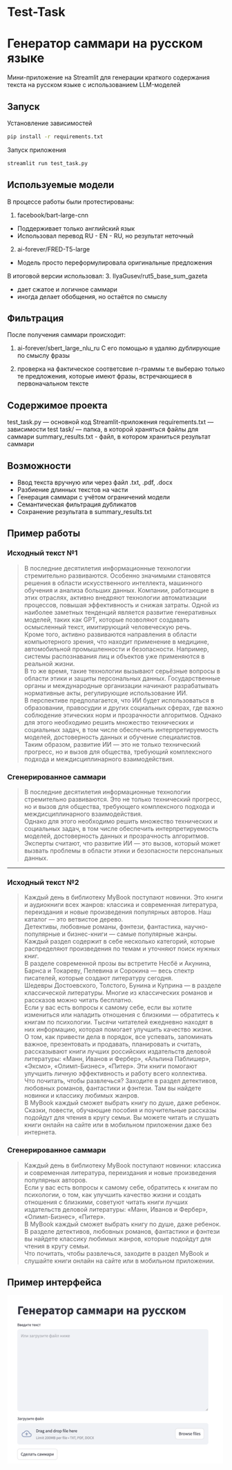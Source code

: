 # Test-Task

# Генератор саммари на русском языке 

Мини-приложение на Streamlit для генерации краткого содержания текста на русском языке с использованием LLM-моделей

## Запуск 

Установление зависимостей 

```bash
pip install -r requirements.txt
```

Запуск приложения
```bash
streamlit run test_task.py
```

## Используемые модели 

В процессе работы были протестированы: 
1. facebook/bart-large-cnn
- Поддерживает только английский язык
- Использовал перевод RU - EN - RU, но результат неточный

2. ai-forever/FRED-T5-large
- Модель просто переформулировала оригинальные предложения 

В итоговой версии использовал:
3. IlyaGusev/rut5_base_sum_gazeta
- дает сжатое и логичное саммари
- иногда делает обобщения, но остаётся по смыслу

## Фильтрация

После получения саммари происходит:

1. ai-forever/sbert_large_nlu_ru
С его помощью я удаляю дублирующие по смыслу фразы 

2. проверка на фактическое соответсвие n-граммы 
т.е выбераю только те предложения, которые имеют фразы, встречающиеся в первоначальном тексте 

## Содержимое проекта
test_task.py — основной код Streamlit-приложения
requirements.txt — зависимости
test task/ — папка, в которой храняться файлы для саммари 
summary_results.txt - файл, в котором храниться результат саммари 

## Возможности
- Ввод текста вручную или через файл .txt, .pdf, .docx
- Разбиение длинных текстов на части
- Генерация саммари с учётом ограничений модели
- Семантическая фильтрация дубликатов
- Сохранение результата в summary_results.txt

## Пример работы

### Исходный текст №1

> В последние десятилетия информационные технологии стремительно развиваются. Особенно значимыми становятся решения в области искусственного интеллекта, машинного обучения и анализа больших данных. Компании, работающие в этих отраслях, активно внедряют технологии автоматизации процессов, повышая эффективность и снижая затраты. Одной из наиболее заметных тенденций является развитие генеративных моделей, таких как GPT, которые позволяют создавать осмысленный текст, имитирующий человеческую речь.  
> Кроме того, активно развиваются направления в области компьютерного зрения, что находит применение в медицине, автомобильной промышленности и безопасности. Например, системы распознавания лиц и объектов уже применяются в реальной жизни.  
> В то же время, такие технологии вызывают серьёзные вопросы в области этики и защиты персональных данных. Государственные органы и международные организации начинают разрабатывать нормативные акты, регулирующие использование ИИ.  
> В перспективе предполагается, что ИИ будет использоваться в образовании, правосудии и других социальных сферах, где важно соблюдение этических норм и прозрачности алгоритмов. Однако для этого необходимо решить множество технических и социальных задач, в том числе обеспечить интерпретируемость моделей, достоверность данных и обучение специалистов.  
> Таким образом, развитие ИИ — это не только технический прогресс, но и вызов для общества, требующий комплексного подхода и междисциплинарного взаимодействия.

### Сгенерированное саммари

> В последние десятилетия информационные технологии стремительно развиваются. Это не только технический прогресс, но и вызов для общества, требующего комплексного подхода и междисциплинарного взаимодействия.  
> Однако для этого необходимо решить множество технических и социальных задач, в том числе обеспечить интерпретируемость моделей, достоверность данных и прозрачность алгоритмов.  
> Эксперты считают, что развитие ИИ — это вызов, который может вызвать проблемы в области этики и безопасности персональных данных.

---

### Исходный текст №2

> Каждый день в библиотеку MyBook поступают новинки. Это книги и аудиокниги всех жанров: классика и современная литература, переиздания и новые произведения популярных авторов. Наш каталог — это ветвистое дерево.  
> Детективы, любовные романы, фэнтези, фантастика, научно-популярные и бизнес-книги — самые популярные жанры.  
> Каждый раздел содержит в себе несколько категорий, которые распределяют произведения по темам и уточняют поиск нужных книг.  
> В разделе современной прозы вы встретите Несбё и Акунина, Барнса и Токареву, Пелевина и Сорокина — весь спектр писателей, которые создают литературу сегодня.  
> Шедевры Достоевского, Толстого, Бунина и Куприна — в разделе классической литературы. Многие из классических романов и рассказов можно читать бесплатно.  
> Если у вас есть вопросы к самому себе, если вы хотите измениться или наладить отношения с близкими — обратитесь к книгам по психологии. Тысячи читателей ежедневно находят в них информацию, которая помогает улучшить качество жизни.  
> О том, как привести дела в порядок, все успевать, запоминать важное, презентовать и продавать, планировать и считать, рассказывают книги лучших российских издательств деловой литературы: «Манн, Иванов и Фербер», «Альпина Паблишер», «Эксмо», «Олимп-Бизнес», «Питер». Эти книги помогают улучшить личную эффективность и работу всего коллектива.  
> Что почитать, чтобы развлечься? Заходите в раздел детективов, любовных романов, фантастики и фэнтези. Там вы найдете новинки и классику любимых жанров.  
> В MyBook каждый сможет выбрать книгу по душе, даже ребенок. Сказки, повести, обучающие пособия и поучительные рассказы подойдут для чтения в кругу семьи. Вы можете читать и слушать книги онлайн на сайте или в мобильном приложении даже без интернета.

### Сгенерированное саммари

> Каждый день в библиотеку MyBook поступают новинки: классика и современная литература, переиздания и новые произведения популярных авторов.  
> Если у вас есть вопросы к самому себе, обратитесь к книгам по психологии, о том, как улучшить качество жизни и создать отношения с близкими, советуют читать книги лучших издательств деловой литературы: «Манн, Иванов и Фербер», «Олимп-Бизнес», «Питер».  
> В MyBook каждый сможет выбрать книгу по душе, даже ребенок.  
> В разделе детективов, любовных романов, фантастики и фэнтези вы найдете классику любимых жанров, которые подойдут для чтения в кругу семьи.  
> Что почитать, чтобы развлечься, заходите в раздел MyBook и слушайте книги онлайн на сайте или в мобильном приложении.

## Пример интерфейса 
<img src="image/1.png" width="500"/>

